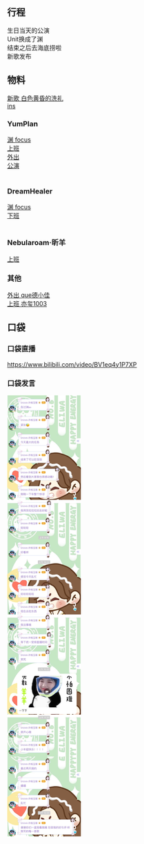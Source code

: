## 行程
生日当天的公演<br>
Unit换成了渊<br>
结束之后去海底捞啦<br>
新歌发布

## 物料
[新歌 白色黄昏的洗礼](https://music.163.com/#/song?id=1881318348)<br>
[ins](https://www.instagram.com/p/CUPrbmuF1C4/?utm_source=ig_web_copy_link)
### YumPlan
[渊 focus](https://weibo.com/7335378002/KzR0KvLtz)<br>
[上班](https://weibo.com/7335378002/KzPh1fWMD)<br>
[外出](https://weibo.com/7335378002/KzYgGfjfa)<br>
[公演](https://weibo.com/1856999022/KA7BR1pU3)<br>
[]()<br>
### DreamHealer
[渊 focus](https://weibo.com/6375088879/KzQir8nfA)<br>
[下班](https://weibo.com/6375088879/KzP5vE4MV)<br>
[]()<br>
### Nebularoam·昕羊
[上班](https://weibo.com/7584954147/KzPWg9yA4)<br>
### 其他
[外出 que德小佳](https://weibo.com/6686133718/KA045kEH9)<br>
[上班 亦玺1003](https://weibo.com/7410340783/KA4rbfUNg)<br>

## 口袋
### 口袋直播
https://www.bilibili.com/video/BV1eq4y1P7XP
### 口袋发言
![口袋发言](./pocket48/imgs/messages1.jpeg)<br>